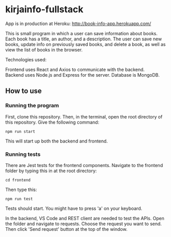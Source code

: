 # kirjainfo-fullstack

App is in production at Heroku: http://book-info-app.herokuapp.com/

This is small program in which a user can save information about books. Each book has a title, an author, and a description. The user can save new books, update info on previously saved books, and delete a book, as well as view the list of books in the browser. 

Technologies used: 

Frontend uses React and Axios to communicate with the backend.
<br />
Backend uses Node.js and Express for the server. Database is MongoDB.

## How to use

### Running the program

First, clone this repository. Then, in the terminal, open the root directory of this repository. Give the following command:

```console
npm run start
```
This will start up both the backend and frontend.

### Running tests

There are Jest tests for the frontend components. Navigate to the frontend folder by typing this in at the root directory:

```console
cd frontend
```
Then type this:

```console
npm run test
```
Tests should start. You might have to press 'a' on your keyboard.

In the backend, VS Code and REST client are needed to test the APIs.
Open the folder and navigate to requests. Choose the request you want to send.
Then click 'Send request' button at the top of the window.
